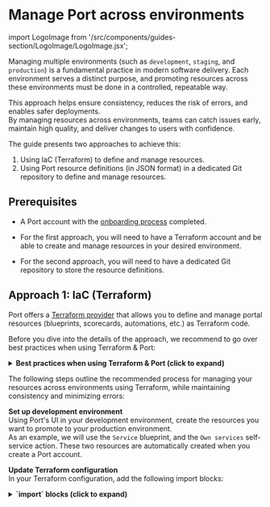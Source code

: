 # Manage Port across environments

import LogoImage from '/src/components/guides-section/LogoImage/LogoImage.jsx';

Managing multiple environments (such as `development`, `staging`, and `production`) is a fundamental practice in modern software delivery. Each environment serves a distinct purpose, and promoting resources across these environments must be done in a controlled, repeatable way.

This approach helps ensure consistency, reduces the risk of errors, and enables safer deployments.  
By managing resources across environments, teams can catch issues early, maintain high quality, and deliver changes to users with confidence.

The guide presents two approaches to achieve this:

1. Using IaC (Terraform) to define and manage resources.
2. Using Port resource definitions (in JSON format) in a dedicated Git repository to define and manage resources.

## Prerequisites

- A Port account with the [onboarding process](https://docs.port.io/getting-started/overview) completed.

- For the first approach, you will need to have a Terraform account and be able to create and manage resources in your desired environment.

- For the second approach, you will need to have a dedicated Git repository to store the resource definitions.

## Approach 1: IaC (Terraform)

Port offers a [Terraform provider](https://registry.terraform.io/providers/port-labs/port/latest/docs) that allows you to define and manage portal resources (blueprints, scorecards, automations, etc.) as Terraform code.

Before you dive into the details of the approach, we recommend to go over best practices when using Terraform & Port:

<details>
<summary><b>Best practices when using Terraform & Port (click to expand)</b></summary>

1. **Define Terraform scope**  
   Decide which resources you want to manage with Terraform (e.g. pages, catalog, integrations). Use Terraform for resources you already manage as code (cloud accounts, databases, Lambdas).  
   For data sourced from other systems, prefer Port’s native integrations (GitHub, Kubernetes, cloud providers, Terraform Cloud) to keep data up to date. It’s often easiest to start with the UI, then transition to Terraform using the [Import Generator](https://github.com/port-experimental/terraform-import-generator).

2. **Pin and configure the provider**  
   - Pin provider versions (e.g., `~> 2.x`) and upgrade intentionally.
   - Obtain your Port client ID & client secret, and choose the EU/US API base URL that matches your account region. See [documentation](https://docs.port.io/build-your-software-catalog/custom-integration/iac/terraform/) for more details.
   - Follow standard Terraform practice to configure the provider, like aliases and inheritance. 

3. **Structure your repository and state**  
   - Use a remote backend with state locking (e.g., Terraform Cloud, S3+DynamoDB) to prevent conflicts.
   - Separate state files per environment (prod, stage) and enforce plan/apply gates in CI.

4. **Model catalog as code with `port_blueprint`**  
   Define blueprints in Terraform so your catalog schema (properties, relations, calculations, etc.) is versioned and reviewable. Refer to documentation for examples covering all property types and advanced features like mirror and calculation properties.

5. **Manage entities with `port_entity`**  
   - Define entities with all of their relevant properties.  
   The provider uses a create/override strategy: any property omitted in Terraform will be reset to empty.  
   - Always model the full desired entity shape in code.  
   - Use registry options like `create_missing_related_entities`, and fields such as `teams` and `run_id` for traceability.

6. **Extend system blueprints properly**  
   `User` and `Team` are system blueprints—extend them using `port_system_blueprint` (not `port_blueprint`) and import them to state before making changes. Supported from provider `v2.2.0`.

7. **Import existing resources before management**  
   If a resource already exists (via UI or integration), import it to state before managing with Terraform.  
   - Blueprints: `terraform import port_blueprint.my "blueprintId"`  
   - Entities: `terraform import port_entity.my "blueprintId:entityId"`  
   - For other resources (scorecards, actions, webhooks, integrations), refer to the [documentation](https://docs.port.io/build-your-software-catalog/custom-integration/iac/terraform/#import-existing-data-to-the-terraform-state) for import forms.

8. **Define self-service actions and permissions in code**  
   Use `port_action` to codify self-service experiences (inputs, triggers, conditions).  
   For actions that invoke Terraform (e.g., GitHub workflow, Terraform Cloud run), store credentials in Port secrets or use an execution agent.

9. **Manage integrations declaratively**  
   Use `port_integration` to manage configuration and mappings for existing integrations.  
   Import by installation ID, then manage mapping in code.

10. **Promote changes safely**  
   Follow standard Terraform best practices: run `terraform validate` and `plan` in CI, and require peer review before running `apply`.  
   Optionally, expose “plan & apply” as a Port action for controlled no-code provisioning flows (e.g., a user [requests an S3 bucket](https://docs.port.io/guides/all/terraform-plan-and-apply-aws-resource/), the action runs Terraform and writes the entity back).

11. **Separate regions, accounts, and environments**  
   For multiple Port accounts or regions (EU/US), set the correct `base_url` per environment or use provider aliases. Avoid mixing resources across environments.

12. **Handle evolution and breaking changes deliberately**  
   For refactors (e.g., renaming properties or relations), use dedicated API endpoints and plan changes carefully to avoid breaking dependencies, especially when multiple blueprints or entities are involved.

</details>

The following steps outline the recommended process for managing your resources across environments using Terraform, while maintaining consistency and minimizing errors:

**Set up development environment**  
   Using Port's UI in your development environment, create the resources you want to promote to your production environment.  
   As an example, we will use the `Service` blueprint, and the `Own services` self-service action. These two resources are automatically created when you create a Port account.

**Update Terraform configuration**  
   In your Terraform configuration, add the following import blocks:

   <details>
   <summary><b>`import` blocks (click to expand)</b></summary>
    ```hcl showLineNumbers
    terraform {
      required_providers {
        port = {
          source  = "port-labs/port-labs"
          version = "~> 2.0.3"
        }
      }
    }

    provider "port" {
      client_id = "{YOUR CLIENT ID}"     # or set the environment variable PORT_CLIENT_ID
      secret    = "{YOUR CLIENT SECRET}" # or set the environment variable PORT_CLIENT_SECRET
      base_url  = "https://api.getport.io"
    }

    import {
      id = "set_ownership"
      to = port_action.own_services
    }

    import {
      id = "service"
      to = port_blueprint.service
    }
    ```
    </details>

**Generate Terraform configuration**  
   Using the Terraform CLI, generate configuration files from the resources created in your development environment:
   
   ```bash showLineNumbers
   terraform init
   terraform plan -generate-config-out=generated.tf
   ```

**Validate the configuration**  
   Check the resulting `generated.tf` file, ensuring it includes the desired configuration for both the `Own services` and `Service` resources.

**Copy and adjust for Production**  
   - Copy the `generated.tf` file to your production environment.
   - Remove the provider blocks - since the provider is usually set at a higher level, remove the `provider = port-labs` lines from both resources.
   - Remove null properties - clean up the configuration by removing all properties that are set to `null`.

**Apply Changes in Production**  
   Before applying any changes, run `terraform plan` in your production environment to view the planned changes and ensure everything is set up correctly.
   
   Once you're satisfied with the plan, run `terraform apply` to apply the changes to your production environment.

:::info Sync changes between UI and IaC

After `import`ing, changes made to the UI will **not** be automatically reflected in your IaC configuration.  
To sync changes, you can:
- Refrain from using the UI to change resources that are configured with IaC, and only use IaC to make changes.
- Remember to always update the relevant IaC files after making changes via the UI.

:::

### Dependency management

#### Dynamic referencing

If you have dependencies between two or more resources, you will need to manually handle them using dynamic referencing.

For example, a self-service action that creates new instances of a blueprint will depend on that blueprint.  
In such a case, use dynamic referencing instead of hardcoding the blueprint identifier:

```hcl showLineNumbers
resource "port_action" "scaffold_a_new_service" {
  identifier                    = "scaffold_a_new_service"
  required_approval             = "false"
  self_service_trigger = {
    # highlight-next-line
    blueprint_identifier = port_blueprint.service.identifier # instead of "service"
    operation            = "DAY-2"
    user_properties = {
    }
  }
…
}
```

#### Resource creation order

When resources depend on each other, Terraform may attempt to create them in the wrong order, leading to dependency errors. You can resolve this using the `depends_on` meta-argument to explicitly define the order of resource creation.

For example, if you have two blueprints where one has a relation to the other, you can ensure proper creation order:

```hcl showLineNumbers
resource "port_blueprint" "githubRepository" {
  identifier = "githubRepository"
  title      = "GitHub Repository"
  # ... other configuration
}

resource "port_blueprint" "service" {
  identifier = "service"
  title      = "Service"
  
  relations = {
    "repository" = {
      title = "Repository"
      target = "githubRepository"
    }
  }
  
  # highlight-next-line
  depends_on = [port_blueprint.githubRepository]
}
```

The `depends_on` meta-argument ensures that:
- The `githubRepository` blueprint is created first
- The `service` blueprint is created after the `githubRepository` blueprint, allowing the relation to be properly established

**Note:** Use `depends_on` sparingly and only when Terraform cannot automatically infer dependencies from resource references. Overuse can make your configuration harder to maintain and may hide implicit dependencies.

## Approach 2: JSON definitions (GitOps)

Being an API-first solution, Port allows you to define portal resources (blueprints, scorecards, automations, etc.) as JSON objects.  
This approach demonstrates how to manage your resource definitions in a dedicated Git repository.

1. **Organize your Git repository**  
   In your dedicated Git repository, create a folder for each environment you want to manage (e.g. `development`, `production`, etc.).  
   In each environment folder, create a folder for each resource type (e.g. `blueprints`, `scorecards`, `automations`, etc.).  
   
2. **Set up development environment**  
   - Using Port's UI in your development environment, create the resources you want to promote to your production environment.  

   - Save the resource definitions to a JSON file. This can be done in the following ways:
     - Using [Port's API](https://docs.port.io/api-reference/port-api), call the relevant GET endpoint to retrieve the definition/s of the desired resource type.  
     - Using Port's UI, click on the `...` button in the top right corner of a resource, then click `Edit`.  
      
   - Save your JSON definitions in the `development` folder in your Git repository.

3. **Promote to production environment**  
   - Copy the relevant JSON definitions to the `production` folder in your Git repository.
   - Using [Port's API](https://docs.port.io/api-reference/port-api), call the relevant POST endpoint to apply the resource definitions to your production environment.

:::info Dependency management

In some cases, resources may depend on each other. For example, **blueprint A** may have a relation to **blueprint B**, meaning that blueprint B must be created before blueprint A.

In such cases, you will need to manually handle the dependencies between resources and create them in the correct order.
:::

### Examples

#### Export data using a CI/CD workflow

Below are examples of CI/CD workflows that automatically export data from your development environment using Port's API and save it to your dedicated repository.

These workflows export resource definitions (such as blueprints, scorecards, and actions) from one of your Port environments using Port's API, and save them as JSON files in the dedicated repository under the appropriate environment folder.

**What these workflows do:**

- **Authenticate** with Port using your API credentials
- **Export** resource definitions (blueprints, scorecards, actions) from your Port environment
- **Save** the exported JSON files to your Git repository in organized folders (`development/blueprints/`, `development/scorecards/`, `development/actions/`)
- **Commit** the changes back to your repository for version control

This creates a backup of your Port configuration and enables you to track changes over time. The exported files are saved in a structure that matches what the promotion workflows expect to find.

**Prerequisites**

Generate API credentials for your Port development environment and store them as CI/CD variables:
- GitHub: Repository secrets named `PORT_CLIENT_ID` and `PORT_CLIENT_SECRET`
- GitLab: Project variables named `PORT_CLIENT_ID` and `PORT_CLIENT_SECRET`
- Azure DevOps: Pipeline variables named `PORT_CLIENT_ID` and `PORT_CLIENT_SECRET`

import Tabs from '@theme/Tabs';
import TabItem from '@theme/TabItem';

<Tabs groupId="cicd-platform" queryString>
<TabItem value="github" label="GitHub workflow">

<details>
<summary><b>`export-port-data.yml` (click to expand)</b></summary>
```yaml showLineNumbers
name: Export Port Data to Repository

on:
  workflow_dispatch:
    inputs:
      export_type:
        description: 'Type of data to export'
        required: true
        type: choice
        options:
          - all
          - blueprints
          - scorecards
          - actions
      blueprint_filter:
        description: 'Specific blueprint to export (optional)'
        required: false
        type: string

env:
  PORT_API_URL: "https://api.getport.io/v1"
  EXPORT_DIR: "development"

jobs:
  export-port-data:
    runs-on: ubuntu-latest
    
    steps:
      - name: Checkout repository
        uses: actions/checkout@v4
        with:
          token: ${{ secrets.GITHUB_TOKEN }}
          
      - name: Setup Node.js
        uses: actions/setup-node@v4
        with:
          node-version: '18'
          
      - name: Install dependencies
        run: |
          npm install -g jq
          
      - name: Get Port Access Token
        id: get_token
        run: |
          echo "Getting Port access token..."
          access_token=$(curl --location --request POST 'https://api.getport.io/v1/auth/access_token' \
            --header 'Content-Type: application/json' \
            --data-raw '{
                "clientId": "${{ secrets.PORT_CLIENT_ID }}",
                "clientSecret": "${{ secrets.PORT_CLIENT_SECRET }}"
            }' | jq '.accessToken' | sed 's/"//g')
          
          if [ -z "$access_token" ] || [ "$access_token" = "null" ]; then
            echo "Failed to get access token"
            exit 1
          fi
          
          echo "access_token=$access_token" >> $GITHUB_ENV
          echo "✅ Successfully obtained access token"
          
      - name: Create export directories
        run: |
          mkdir -p $EXPORT_DIR/blueprints
          mkdir -p $EXPORT_DIR/scorecards
          mkdir -p $EXPORT_DIR/actions
          echo "Created export directories for resource types"
          
      - name: Export Blueprints
        if: ${{ github.event.inputs.export_type == 'blueprints' || github.event.inputs.export_type == 'all' }}
        run: |
          echo "📋 Exporting blueprints..."
          
          # Get all blueprints
          blueprints_response=$(curl -X GET "$PORT_API_URL/blueprints" \
            -H "Authorization: Bearer ${{ env.access_token }}" \
            -H "Content-Type: application/json")
          
          if [ $? -eq 0 ] && [ -n "$blueprints_response" ]; then
            echo "$blueprints_response" | jq '.' > "$EXPORT_DIR/blueprints/blueprints.json"
            
            # Count blueprints
            blueprint_count=$(echo "$blueprints_response" | jq '.blueprints | length')
            echo "✅ Exported $blueprint_count blueprints"
            
            # Export individual blueprint definitions if requested
            if [ -n "${{ github.event.inputs.blueprint_filter }}" ]; then
              blueprint_id="${{ github.event.inputs.blueprint_filter }}"
              echo "📄 Exporting detailed definition for blueprint: $blueprint_id"
              
              blueprint_detail=$(curl -X GET "$PORT_API_URL/blueprints/$blueprint_id" \
                -H "Authorization: Bearer ${{ env.access_token }}" \
                -H "Content-Type: application/json")
              
              if [ $? -eq 0 ] && [ -n "$blueprint_detail" ]; then
                echo "$blueprint_detail" | jq '.' > "$EXPORT_DIR/blueprints/$blueprint_id.json"
                echo "✅ Exported detailed definition for blueprint: $blueprint_id"
              fi
            fi
          else
            echo "❌ Failed to export blueprints"
            exit 1
          fi
          
      - name: Export Scorecards
        if: ${{ github.event.inputs.export_type == 'scorecards' || github.event.inputs.export_type == 'all' }}
        run: |
          echo "📊 Exporting scorecards..."
          
          scorecards_response=$(curl -X GET "$PORT_API_URL/scorecards" \
            -H "Authorization: Bearer ${{ env.access_token }}" \
            -H "Content-Type: application/json")
          
          if [ $? -eq 0 ] && [ -n "$scorecards_response" ]; then
            echo "$scorecards_response" | jq '.' > "$EXPORT_DIR/scorecards/scorecards.json"
            
            scorecard_count=$(echo "$scorecards_response" | jq '.scorecards | length')
            echo "✅ Exported $scorecard_count scorecards"
          else
            echo "❌ Failed to export scorecards"
            exit 1
          fi
          
      - name: Export Actions
        if: ${{ github.event.inputs.export_type == 'actions' || github.event.inputs.export_type == 'all' }}
        run: |
          echo "⚡ Exporting actions..."
          
          actions_response=$(curl -X GET "$PORT_API_URL/actions" \
            -H "Authorization: Bearer ${{ env.access_token }}" \
            -H "Content-Type: application/json")
          
          if [ $? -eq 0 ] && [ -n "$actions_response" ]; then
            echo "$actions_response" | jq '.' > "$EXPORT_DIR/actions/actions.json"
            
            action_count=$(echo "$actions_response" | jq '.actions | length')
            echo "✅ Exported $action_count actions"
          else
            echo "❌ Failed to export actions"
            exit 1
          fi
          
      - name: Commit exported data
        run: |
          echo "💾 Committing exported data to repository..."
          
          git config --local user.email "action@github.com"
          git config --local user.name "GitHub Action"
          
          git add "$EXPORT_DIR/"
          
          if git diff --staged --quiet; then
            echo "ℹ️ No changes to commit"
          else
            git commit -m "Export Port data

            - Export type: ${{ github.event.inputs.export_type }}
            - Blueprint filter: ${{ github.event.inputs.blueprint_filter || 'None' }}
            - GitHub run: ${{ github.run_id }}"
            
            git push
            echo "✅ Exported data committed to repository"
          fi
```
</details>

**Usage (GitHub CLI):**
```bash
# Export all blueprints, scorecards, and actions
gh workflow run export-port-data.yml -f export_type=all

# Export specific blueprint
gh workflow run export-port-data.yml \
  -f export_type=blueprints \
  -f blueprint_filter=service
```

</TabItem>
<TabItem value="gitlab" label="GitLab pipeline">

<details>
<summary><b>`.gitlab-ci.yml` (click to expand)</b></summary>
```yaml showLineNumbers
stages:
  - export

variables:
  PORT_API_URL: "https://api.getport.io/v1"
  EXPORT_DIR: "development"

export-port-data:
  stage: export
  image: node:18
  rules:
    - if: $CI_PIPELINE_SOURCE == "web"
  variables:
    EXPORT_TYPE: $EXPORT_TYPE
    BLUEPRINT_FILTER: $BLUEPRINT_FILTER
  before_script:
    - npm install -g jq
    - git config --global user.email "gitlab-ci@gitlab.com"
    - git config --global user.name "GitLab CI"
  script:
    - echo "Getting Port access token..."
    - |
      access_token=$(curl --location --request POST 'https://api.getport.io/v1/auth/access_token' \
        --header 'Content-Type: application/json' \
        --data-raw '{
            "clientId": "${PORT_CLIENT_ID}",
            "clientSecret": "${PORT_CLIENT_SECRET}"
        }' | jq '.accessToken' | sed 's/"//g')
      
      if [ -z "$access_token" ] || [ "$access_token" = "null" ]; then
        echo "Failed to get access token"
        exit 1
      fi
      
      echo "access_token=$access_token" >> $GITHUB_ENV
      echo "✅ Successfully obtained access token"
    - mkdir -p $EXPORT_DIR/blueprints
    - mkdir -p $EXPORT_DIR/scorecards
    - mkdir -p $EXPORT_DIR/actions
    - echo "Created export directories for resource types"
    - |
      if [ "$EXPORT_TYPE" = "blueprints" ] || [ "$EXPORT_TYPE" = "all" ]; then
        echo "📋 Exporting blueprints..."
        
        blueprints_response=$(curl -X GET "$PORT_API_URL/blueprints" \
          -H "Authorization: Bearer $access_token" \
          -H "Content-Type: application/json")
        
        if [ $? -eq 0 ] && [ -n "$blueprints_response" ]; then
          echo "$blueprints_response" | jq '.' > "$EXPORT_DIR/blueprints/blueprints.json"
          
          blueprint_count=$(echo "$blueprints_response" | jq '.blueprints | length')
          echo "✅ Exported $blueprint_count blueprints"
          
          if [ -n "$BLUEPRINT_FILTER" ]; then
            blueprint_id="$BLUEPRINT_FILTER"
            echo "📄 Exporting detailed definition for blueprint: $blueprint_id"
            
            blueprint_detail=$(curl -X GET "$PORT_API_URL/blueprints/$blueprint_id" \
              -H "Authorization: Bearer $access_token" \
              -H "Content-Type: application/json")
            
            if [ $? -eq 0 ] && [ -n "$blueprint_detail" ]; then
              echo "$blueprint_detail" | jq '.' > "$EXPORT_DIR/blueprints/$blueprint_id.json"
              echo "✅ Exported detailed definition for blueprint: $blueprint_id"
            fi
          fi
        else
          echo "❌ Failed to export blueprints"
          exit 1
        fi
      fi
    - |
      if [ "$EXPORT_TYPE" = "scorecards" ] || [ "$EXPORT_TYPE" = "all" ]; then
        echo "📊 Exporting scorecards..."
        
        scorecards_response=$(curl -X GET "$PORT_API_URL/scorecards" \
          -H "Authorization: Bearer $access_token" \
          -H "Content-Type: application/json")
        
        if [ $? -eq 0 ] && [ -n "$scorecards_response" ]; then
          echo "$scorecards_response" | jq '.' > "$EXPORT_DIR/scorecards/scorecards.json"
          
          scorecard_count=$(echo "$scorecards_response" | jq '.scorecards | length')
          echo "✅ Exported $scorecard_count scorecards"
        else
          echo "❌ Failed to export scorecards"
          exit 1
        fi
      fi
    - |
      if [ "$EXPORT_TYPE" = "actions" ] || [ "$EXPORT_TYPE" = "all" ]; then
        echo "⚡ Exporting actions..."
        
        actions_response=$(curl -X GET "$PORT_API_URL/actions" \
          -H "Authorization: Bearer $access_token" \
          -H "Content-Type: application/json")
        
        if [ $? -eq 0 ] && [ -n "$actions_response" ]; then
          echo "$actions_response" | jq '.' > "$EXPORT_DIR/actions/actions.json"
          
          action_count=$(echo "$actions_response" | jq '.actions | length')
          echo "✅ Exported $action_count actions"
        else
          echo "❌ Failed to export actions"
          exit 1
        fi
      fi
    - echo "💾 Committing exported data to repository..."
    - git add "$EXPORT_DIR/"
    - |
      if git diff --staged --quiet; then
        echo "ℹ️ No changes to commit"
      else
        git commit -m "Export Port data

        - Export type: $EXPORT_TYPE
        - Blueprint filter: ${BLUEPRINT_FILTER:-None}
        - GitLab pipeline: $CI_PIPELINE_ID"
        
        git push origin $CI_COMMIT_REF_NAME
        echo "✅ Exported data committed to repository"
      fi
```
</details>

**Usage:**
1. Go to **CI/CD > Pipelines** in your GitLab project
2. Click **Run pipeline**
3. Set variables:
   - `EXPORT_TYPE`: `all`, `blueprints`, `scorecards`, or `actions`
   - `BLUEPRINT_FILTER`: (optional) specific blueprint identifier

</TabItem>
<TabItem value="azure" label="Azure DevOps pipeline">

<details>
<summary><b>`azure-pipelines.yml` (click to expand)</b></summary>
```yaml showLineNumbers
trigger: none

variables:
  PORT_API_URL: 'https://api.getport.io/v1'
  EXPORT_DIR: 'development'

pool:
  vmImage: 'ubuntu-latest'

parameters:
- name: exportType
  displayName: 'Type of data to export'
  type: string
  default: 'all'
  values:
  - all
  - blueprints
  - scorecards
  - actions
- name: blueprintFilter
  displayName: 'Specific blueprint to export (optional)'
  type: string
  default: ''

stages:
- stage: ExportPortData
  displayName: 'Export Port Data'
  jobs:
  - job: ExportJob
    displayName: 'Export Port Data to Repository'
    steps:
    - task: NodeTool@0
      displayName: 'Use Node.js 18'
      inputs:
        versionSpec: '18.x'
    
    - script: |
        npm install -g jq
      displayName: 'Install dependencies'
    
    - script: |
        echo "Getting Port access token..."
        access_token=$(curl --location --request POST 'https://api.getport.io/v1/auth/access_token' \
          --header 'Content-Type: application/json' \
          --data-raw '{
              "clientId": "$(PORT_CLIENT_ID)",
              "clientSecret": "$(PORT_CLIENT_SECRET)"
          }' | jq '.accessToken' | sed 's/"//g')
        
        if [ -z "$access_token" ] || [ "$access_token" = "null" ]; then
          echo "Failed to get access token"
          exit 1
        fi
        
        echo "access_token=$access_token" >> $GITHUB_ENV
        echo "✅ Successfully obtained access token"
      displayName: 'Get Port Access Token'
    
    - script: |
        mkdir -p $(EXPORT_DIR)/blueprints
        mkdir -p $(EXPORT_DIR)/scorecards
        mkdir -p $(EXPORT_DIR)/actions
        echo "Created export directories for resource types"
      displayName: 'Create export directories'
    
    - script: |
        if [ "$(exportType)" = "blueprints" ] || [ "$(exportType)" = "all" ]; then
          echo "📋 Exporting blueprints..."
          
          blueprints_response=$(curl -X GET "$(PORT_API_URL)/blueprints" \
            -H "Authorization: Bearer $access_token" \
            -H "Content-Type: application/json")
          
          if [ $? -eq 0 ] && [ -n "$blueprints_response" ]; then
            echo "$blueprints_response" | jq '.' > "$(EXPORT_DIR)/blueprints/blueprints.json"
            
            blueprint_count=$(echo "$blueprints_response" | jq '.blueprints | length')
            echo "✅ Exported $blueprint_count blueprints"
            
            if [ -n "$(blueprintFilter)" ]; then
              blueprint_id="$(blueprintFilter)"
              echo "📄 Exporting detailed definition for blueprint: $blueprint_id"
              
              blueprint_detail=$(curl -X GET "$(PORT_API_URL)/blueprints/$blueprint_id" \
                -H "Authorization: Bearer $access_token" \
                -H "Content-Type: application/json")
              
              if [ $? -eq 0 ] && [ -n "$blueprint_detail" ]; then
                echo "$blueprint_detail" | jq '.' > "$(EXPORT_DIR)/blueprints/$blueprint_id.json"
                echo "✅ Exported detailed definition for blueprint: $blueprint_id"
              fi
            fi
          else
            echo "❌ Failed to export blueprints"
            exit 1
          fi
        fi
      displayName: 'Export Blueprints'
    
    - script: |
        if [ "$(exportType)" = "scorecards" ] || [ "$(exportType)" = "all" ]; then
          echo "📊 Exporting scorecards..."
          
          scorecards_response=$(curl -X GET "$(PORT_API_URL)/scorecards" \
            -H "Authorization: Bearer $access_token" \
            -H "Content-Type: application/json")
          
          if [ $? -eq 0 ] && [ -n "$scorecards_response" ]; then
            echo "$scorecards_response" | jq '.' > "$(EXPORT_DIR)/scorecards/scorecards.json"
            
            scorecard_count=$(echo "$scorecards_response" | jq '.scorecards | length')
            echo "✅ Exported $scorecard_count scorecards"
          else
            echo "❌ Failed to export scorecards"
            exit 1
          fi
        fi
      displayName: 'Export Scorecards'
    
    - script: |
        if [ "$(exportType)" = "actions" ] || [ "$(exportType)" = "all" ]; then
          echo "⚡ Exporting actions..."
          
          actions_response=$(curl -X GET "$(PORT_API_URL)/actions" \
            -H "Authorization: Bearer $access_token" \
            -H "Content-Type: application/json")
          
          if [ $? -eq 0 ] && [ -n "$actions_response" ]; then
            echo "$actions_response" | jq '.' > "$(EXPORT_DIR)/actions/actions.json"
            
            action_count=$(echo "$actions_response" | jq '.actions | length')
            echo "✅ Exported $action_count actions"
          else
            echo "❌ Failed to export actions"
            exit 1
          fi
        fi
      displayName: 'Export Actions'
    
    - script: |
        echo "💾 Committing exported data to repository..."
        
        git config --global user.email "azure-pipelines@azure.com"
        git config --global user.name "Azure Pipelines"
        
        git add "$(EXPORT_DIR)/"
        
        if git diff --staged --quiet; then
          echo "ℹ️ No changes to commit"
        else
          git commit -m "Export Port data

          - Export type: $(exportType)
          - Blueprint filter: $(blueprintFilter)
          - Azure pipeline: $(Build.BuildId)"
          
          git push origin $(Build.SourceBranchName)
          echo "✅ Exported data committed to repository"
        fi
      displayName: 'Commit exported data'
```
</details>

**Usage:**
1. Go to **Pipelines** in your Azure DevOps project
2. Click **Run pipeline** on your pipeline
3. Set parameters:
   - `exportType`: `all`, `blueprints`, `scorecards`, or `actions`
   - `blueprintFilter`: (optional) specific blueprint identifier

</TabItem>
</Tabs>

---

#### Promote resources using a CI/CD workflow

Below are examples of CI/CD workflows that automate the promotion of resources from a development environment to a production environment.

**What these workflows do:**

- **Validate** JSON files in your development folder to ensure they're properly formatted
- **Copy** resource definitions from the development folder to the production folder in your repository
- **Apply** the resource definitions to your production Port environment using the Port API
- **Commit** the promoted resources back to your repository for audit trail

This automates the promotion process and ensures consistency between your development and production environments.

**Prerequisites**

Before using these workflows, make sure to:

1. **Set up CI/CD credentials:**
   - `PORT_PRODUCTION_TOKEN`: Your Port API token for the production environment.
   - GitHub: Store as repository secrets
   - GitLab: Store as project variables  
   - Azure DevOps: Store as pipeline variables

2. **Configure Port API tokens:**
   - Generate API tokens for your production Port environment.
   - Store them securely in your CI/CD platform.

3. **Organize your repository structure:**
   - Create `development/` and `production/` folders.
   - Add subfolders for each resource type (`blueprints/`, `scorecards/`, `actions/`).  
   The structure of the repository should look something like this:

      <details>
      <summary><b>Repository structure (click to expand)</b></summary>

      ```
      ├── .github/
      │   └── workflows/
      │       └── promote-to-production.yml
      ├── development/
      │   ├── blueprints/
      │   │   ├── service.json
      │   │   └── microservice.json
      │   ├── scorecards/
      │   │   └── security-scorecard.json
      │   └── actions/
      │       └── deploy-service.json
      └── production/
          ├── blueprints/
          ├── scorecards/
          └── actions/
      ```
      </details>

<Tabs groupId="cicd-platform-promote" queryString>
<TabItem value="github" label="GitHub Actions">

**Workflow file**

<details>
<summary><b>`promote-to-production.yml` (click to expand)</b></summary>
```yaml showLineNumbers
name: Promote Resources from Development to Production

on:
  workflow_dispatch:
    inputs:
      resource_type:
        description: 'Type of resource to promote'
        required: true
        type: choice
        options:
          - blueprints
          - scorecards
          - actions
          - all
      resource_name:
        description: 'Specific resource name (optional, leave empty for all)'
        required: false
        type: string

env:
  PORT_API_URL: "https://api.getport.io/v1"

jobs:
  promote-resources:
    runs-on: ubuntu-latest
    
    steps:
      - name: Checkout repository
        uses: actions/checkout@v4
        
      - name: Setup Node.js
        uses: actions/setup-node@v4
        with:
          node-version: '18'
          
      - name: Install dependencies
        run: |
          npm install -g jq
          
      - name: Validate development resources
        run: |
          echo "Validating development resources..."
          for file in development/**/*.json; do
            if [ -f "$file" ]; then
              echo "Validating $file"
              jq empty "$file" || (echo "Invalid JSON in $file" && exit 1)
            fi
          done
          
      - name: Promote Blueprints
        if: ${{ github.event.inputs.resource_type == 'blueprints' || github.event.inputs.resource_type == 'all' }}
        run: |
          echo "Promoting blueprints..."
          
          if [ -n "${{ github.event.inputs.resource_name }}" ]; then
            # Promote specific blueprint
            file="development/blueprints/${{ github.event.inputs.resource_name }}.json"
            if [ -f "$file" ]; then
              echo "Promoting blueprint: ${{ github.event.inputs.resource_name }}"
              
              # Copy to production folder
              cp "$file" "production/blueprints/"
              
              # Apply to Port production environment
              curl -X POST "$PORT_API_URL/blueprints" \
                -H "Authorization: Bearer ${{ secrets.PORT_PRODUCTION_TOKEN }}" \
                -H "Content-Type: application/json" \
                -d @"$file"
            else
              echo "Blueprint file not found: $file"
              exit 1
            fi
          else
            # Promote all blueprints
            for file in development/blueprints/*.json; do
              if [ -f "$file" ]; then
                filename=$(basename "$file")
                echo "Promoting blueprint: $filename"
                
                # Copy to production folder
                cp "$file" "production/blueprints/"
                
                # Apply to Port production environment
                curl -X POST "$PORT_API_URL/blueprints" \
                  -H "Authorization: Bearer ${{ secrets.PORT_PRODUCTION_TOKEN }}" \
                  -H "Content-Type: application/json" \
                  -d @"$file"
              fi
            done
          fi
          
      - name: Promote Scorecards
        if: ${{ github.event.inputs.resource_type == 'scorecards' || github.event.inputs.resource_type == 'all' }}
        run: |
          echo "Promoting scorecards..."
          
          if [ -n "${{ github.event.inputs.resource_name }}" ]; then
            # Promote specific scorecard
            file="development/scorecards/${{ github.event.inputs.resource_name }}.json"
            if [ -f "$file" ]; then
              echo "Promoting scorecard: ${{ github.event.inputs.resource_name }}"
              
              # Copy to production folder
              cp "$file" "production/scorecards/"
              
              # Apply to Port production environment
              curl -X POST "$PORT_API_URL/scorecards" \
                -H "Authorization: Bearer ${{ secrets.PORT_PRODUCTION_TOKEN }}" \
                -H "Content-Type: application/json" \
                -d @"$file"
            else
              echo "Scorecard file not found: $file"
              exit 1
            fi
          else
            # Promote all scorecards
            for file in development/scorecards/*.json; do
              if [ -f "$file" ]; then
                filename=$(basename "$file")
                echo "Promoting scorecard: $filename"
                
                # Copy to production folder
                cp "$file" "production/scorecards/"
                
                # Apply to Port production environment
                curl -X POST "$PORT_API_URL/scorecards" \
                  -H "Authorization: Bearer ${{ secrets.PORT_PRODUCTION_TOKEN }}" \
                  -H "Content-Type: application/json" \
                  -d @"$file"
              fi
            done
          fi
          
      - name: Promote Actions
        if: ${{ github.event.inputs.resource_type == 'actions' || github.event.inputs.resource_type == 'all' }}
        run: |
          echo "Promoting actions..."
          
          if [ -n "${{ github.event.inputs.resource_name }}" ]; then
            # Promote specific action
            file="development/actions/${{ github.event.inputs.resource_name }}.json"
            if [ -f "$file" ]; then
              echo "Promoting action: ${{ github.event.inputs.resource_name }}"
              
              # Copy to production folder
              cp "$file" "production/actions/"
              
              # Apply to Port production environment
              curl -X POST "$PORT_API_URL/actions" \
                -H "Authorization: Bearer ${{ secrets.PORT_PRODUCTION_TOKEN }}" \
                -H "Content-Type: application/json" \
                -d @"$file"
            else
              echo "Action file not found: $file"
              exit 1
            fi
          else
            # Promote all actions
            for file in development/actions/*.json; do
              if [ -f "$file" ]; then
                filename=$(basename "$file")
                echo "Promoting action: $filename"
                
                # Copy to production folder
                cp "$file" "production/actions/"
                
                # Apply to Port production environment
                curl -X POST "$PORT_API_URL/actions" \
                  -H "Authorization: Bearer ${{ secrets.PORT_PRODUCTION_TOKEN }}" \
                  -H "Content-Type: application/json" \
                  -d @"$file"
              fi
            done
          fi
          
      - name: Commit promoted resources
        run: |
          git config --local user.email "action@github.com"
          git config --local user.name "GitHub Action"
          git add production/
          
          if git diff --staged --quiet; then
            echo "No changes to commit"
          else
            git commit -m "Promote ${{ github.event.inputs.resource_type }} to production"
            git push
          fi
          
      - name: Create deployment summary
        run: |
          echo "## 🚀 Resource Promotion Summary" >> $GITHUB_STEP_SUMMARY
          echo "" >> $GITHUB_STEP_SUMMARY
          echo "**Resource Type:** ${{ github.event.inputs.resource_type }}" >> $GITHUB_STEP_SUMMARY
          
          if [ -n "${{ github.event.inputs.resource_name }}" ]; then
            echo "**Resource Name:** ${{ github.event.inputs.resource_name }}" >> $GITHUB_STEP_SUMMARY
          else
            echo "**Resource Name:** All resources of type" >> $GITHUB_STEP_SUMMARY
          fi
          
          echo "**Environment:** Production" >> $GITHUB_STEP_SUMMARY
          echo "**Status:** ✅ Successfully promoted" >> $GITHUB_STEP_SUMMARY
```
</details>

**Usage:**

1. **Manual trigger:**  
Go to the `Actions` tab in your GitHub repository and manually trigger the workflow, selecting the resource type and optionally a specific resource name.

2. **Promote specific resource:**
   ```bash
   # Trigger via GitHub CLI
   gh workflow run promote-to-production.yml \
     -f resource_type=blueprints \
     -f resource_name=service
   ```

3. **Promote all resources of a type:**
   ```bash
   # Promote all blueprints
   gh workflow run promote-to-production.yml \
     -f resource_type=blueprints
   ```

</TabItem>
<TabItem value="gitlab" label="GitLab CI">

**Workflow file**

<details>
<summary><b>`.gitlab-ci.yml` (click to expand)</b></summary>
```yaml showLineNumbers
stages:
  - promote

variables:
  PORT_API_URL: "https://api.getport.io/v1"

promote-resources:
  stage: promote
  image: node:18
  rules:
    - if: $CI_PIPELINE_SOURCE == "web"
  variables:
    RESOURCE_TYPE: $RESOURCE_TYPE
    RESOURCE_NAME: $RESOURCE_NAME
  before_script:
    - npm install -g jq
    - git config --global user.email "gitlab-ci@gitlab.com"
    - git config --global user.name "GitLab CI"
  script:
    - echo "Validating development resources..."
    - |
      for file in development/**/*.json; do
        if [ -f "$file" ]; then
          echo "Validating $file"
          jq empty "$file" || (echo "Invalid JSON in $file" && exit 1)
        fi
      done
    - |
      if [ "$RESOURCE_TYPE" = "blueprints" ] || [ "$RESOURCE_TYPE" = "all" ]; then
        echo "Promoting blueprints..."
        
        if [ -n "$RESOURCE_NAME" ]; then
          file="development/blueprints/$RESOURCE_NAME.json"
          if [ -f "$file" ]; then
            echo "Promoting blueprint: $RESOURCE_NAME"
            cp "$file" "production/blueprints/"
            curl -X POST "$PORT_API_URL/blueprints" \
              -H "Authorization: Bearer ${PORT_PRODUCTION_TOKEN}" \
              -H "Content-Type: application/json" \
              -d @"$file"
          else
            echo "Blueprint file not found: $file"
            exit 1
          fi
        else
          for file in development/blueprints/*.json; do
            if [ -f "$file" ]; then
              filename=$(basename "$file")
              echo "Promoting blueprint: $filename"
              cp "$file" "production/blueprints/"
              curl -X POST "$PORT_API_URL/blueprints" \
                -H "Authorization: Bearer ${PORT_PRODUCTION_TOKEN}" \
                -H "Content-Type: application/json" \
                -d @"$file"
            fi
          done
        fi
      fi
    - |
      if [ "$RESOURCE_TYPE" = "scorecards" ] || [ "$RESOURCE_TYPE" = "all" ]; then
        echo "Promoting scorecards..."
        
        if [ -n "$RESOURCE_NAME" ]; then
          file="development/scorecards/$RESOURCE_NAME.json"
          if [ -f "$file" ]; then
            echo "Promoting scorecard: $RESOURCE_NAME"
            cp "$file" "production/scorecards/"
            curl -X POST "$PORT_API_URL/scorecards" \
              -H "Authorization: Bearer ${PORT_PRODUCTION_TOKEN}" \
              -H "Content-Type: application/json" \
              -d @"$file"
          else
            echo "Scorecard file not found: $file"
            exit 1
          fi
        else
          for file in development/scorecards/*.json; do
            if [ -f "$file" ]; then
              filename=$(basename "$file")
              echo "Promoting scorecard: $filename"
              cp "$file" "production/scorecards/"
              curl -X POST "$PORT_API_URL/scorecards" \
                -H "Authorization: Bearer ${PORT_PRODUCTION_TOKEN}" \
                -H "Content-Type: application/json" \
                -d @"$file"
            fi
          done
        fi
      fi
    - |
      if [ "$RESOURCE_TYPE" = "actions" ] || [ "$RESOURCE_TYPE" = "all" ]; then
        echo "Promoting actions..."
        
        if [ -n "$RESOURCE_NAME" ]; then
          file="development/actions/$RESOURCE_NAME.json"
          if [ -f "$file" ]; then
            echo "Promoting action: $RESOURCE_NAME"
            cp "$file" "production/actions/"
            curl -X POST "$PORT_API_URL/actions" \
              -H "Authorization: Bearer ${PORT_PRODUCTION_TOKEN}" \
              -H "Content-Type: application/json" \
              -d @"$file"
          else
            echo "Action file not found: $file"
            exit 1
          fi
        else
          for file in development/actions/*.json; do
            if [ -f "$file" ]; then
              filename=$(basename "$file")
              echo "Promoting action: $filename"
              cp "$file" "production/actions/"
              curl -X POST "$PORT_API_URL/actions" \
                -H "Authorization: Bearer ${PORT_PRODUCTION_TOKEN}" \
                -H "Content-Type: application/json" \
                -d @"$file"
            fi
          done
        fi
      fi
    - git add production/
    - |
      if git diff --staged --quiet; then
        echo "No changes to commit"
      else
        git commit -m "Promote $RESOURCE_TYPE to production"
        git push origin $CI_COMMIT_REF_NAME
      fi
```
</details>

**Usage:**
1. Go to **CI/CD > Pipelines** in your GitLab project
2. Click **Run pipeline**
3. Set variables:
   - `RESOURCE_TYPE`: `blueprints`, `scorecards`, `actions`, or `all`
   - `RESOURCE_NAME`: (optional) specific resource name

</TabItem>
<TabItem value="azure" label="Azure DevOps">

**Workflow file**

<details>
<summary><b>`azure-pipelines.yml` (click to expand)</b></summary>
```yaml showLineNumbers
trigger: none

variables:
  PORT_API_URL: 'https://api.getport.io/v1'

pool:
  vmImage: 'ubuntu-latest'

parameters:
- name: resourceType
  displayName: 'Type of resource to promote'
  type: string
  default: 'all'
  values:
  - blueprints
  - scorecards
  - actions
  - all
- name: resourceName
  displayName: 'Specific resource name (optional)'
  type: string
  default: ''

stages:
- stage: PromoteResources
  displayName: 'Promote Resources to Production'
  jobs:
  - job: PromoteJob
    displayName: 'Promote Resources from Development to Production'
    steps:
    - task: NodeTool@0
      displayName: 'Use Node.js 18'
      inputs:
        versionSpec: '18.x'
    
    - script: |
        npm install -g jq
      displayName: 'Install dependencies'
    
    - script: |
        echo "Validating development resources..."
        for file in development/**/*.json; do
          if [ -f "$file" ]; then
            echo "Validating $file"
            jq empty "$file" || (echo "Invalid JSON in $file" && exit 1)
          fi
        done
      displayName: 'Validate development resources'
    
    - script: |
        if [ "$(resourceType)" = "blueprints" ] || [ "$(resourceType)" = "all" ]; then
          echo "Promoting blueprints..."
          
          if [ -n "$(resourceName)" ]; then
            file="development/blueprints/$(resourceName).json"
            if [ -f "$file" ]; then
              echo "Promoting blueprint: $(resourceName)"
              cp "$file" "production/blueprints/"
              curl -X POST "$(PORT_API_URL)/blueprints" \
                -H "Authorization: Bearer $(PORT_PRODUCTION_TOKEN)" \
                -H "Content-Type: application/json" \
                -d @"$file"
            else
              echo "Blueprint file not found: $file"
              exit 1
            fi
          else
            for file in development/blueprints/*.json; do
              if [ -f "$file" ]; then
                filename=$(basename "$file")
                echo "Promoting blueprint: $filename"
                cp "$file" "production/blueprints/"
                curl -X POST "$(PORT_API_URL)/blueprints" \
                  -H "Authorization: Bearer $(PORT_PRODUCTION_TOKEN)" \
                  -H "Content-Type: application/json" \
                  -d @"$file"
              fi
            done
          fi
        fi
      displayName: 'Promote Blueprints'
    
    - script: |
        if [ "$(resourceType)" = "scorecards" ] || [ "$(resourceType)" = "all" ]; then
          echo "Promoting scorecards..."
          
          if [ -n "$(resourceName)" ]; then
            file="development/scorecards/$(resourceName).json"
            if [ -f "$file" ]; then
              echo "Promoting scorecard: $(resourceName)"
              cp "$file" "production/scorecards/"
              curl -X POST "$(PORT_API_URL)/scorecards" \
                -H "Authorization: Bearer $(PORT_PRODUCTION_TOKEN)" \
                -H "Content-Type: application/json" \
                -d @"$file"
            else
              echo "Scorecard file not found: $file"
              exit 1
            fi
          else
            for file in development/scorecards/*.json; do
              if [ -f "$file" ]; then
                filename=$(basename "$file")
                echo "Promoting scorecard: $filename"
                cp "$file" "production/scorecards/"
                curl -X POST "$(PORT_API_URL)/scorecards" \
                  -H "Authorization: Bearer $(PORT_PRODUCTION_TOKEN)" \
                  -H "Content-Type: application/json" \
                  -d @"$file"
              fi
            done
          fi
        fi
      displayName: 'Promote Scorecards'
    
    - script: |
        if [ "$(resourceType)" = "actions" ] || [ "$(resourceType)" = "all" ]; then
          echo "Promoting actions..."
          
          if [ -n "$(resourceName)" ]; then
            file="development/actions/$(resourceName).json"
            if [ -f "$file" ]; then
              echo "Promoting action: $(resourceName)"
              cp "$file" "production/actions/"
              curl -X POST "$(PORT_API_URL)/actions" \
                -H "Authorization: Bearer $(PORT_PRODUCTION_TOKEN)" \
                -H "Content-Type: application/json" \
                -d @"$file"
            else
              echo "Action file not found: $file"
              exit 1
            fi
          else
            for file in development/actions/*.json; do
              if [ -f "$file" ]; then
                filename=$(basename "$file")
                echo "Promoting action: $filename"
                cp "$file" "production/actions/"
                curl -X POST "$(PORT_API_URL)/actions" \
                  -H "Authorization: Bearer $(PORT_PRODUCTION_TOKEN)" \
                  -H "Content-Type: application/json" \
                  -d @"$file"
              fi
            done
          fi
        fi
      displayName: 'Promote Actions'
    
    - script: |
        echo "Committing promoted resources..."
        
        git config --global user.email "azure-pipelines@azure.com"
        git config --global user.name "Azure Pipelines"
        
        git add production/
        
        if git diff --staged --quiet; then
          echo "No changes to commit"
        else
          git commit -m "Promote $(resourceType) to production"
          git push origin $(Build.SourceBranchName)
        fi
      displayName: 'Commit promoted resources'
```
</details>

**Usage:**
1. Go to **Pipelines** in your Azure DevOps project
2. Click **Run pipeline** on your pipeline
3. Set parameters:
   - `resourceType`: `blueprints`, `scorecards`, `actions`, or `all`
   - `resourceName`: (optional) specific resource name

</TabItem>
</Tabs>
